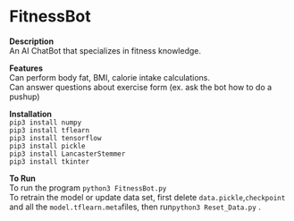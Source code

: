 # FitnessBot

**Description**\
An AI ChatBot that specializes in fitness knowledge.

**Features**\
Can perform body fat, BMI, calorie intake calculations.\
Can answer questions about exercise form (ex. ask the bot how to do a pushup)

**Installation**\
`pip3 install numpy`\
`pip3 install tflearn`\
`pip3 install tensorflow`\
`pip3 install pickle`\
`pip3 install LancasterStemmer`\
`pip3 install tkinter`

**To Run**\
To run the program `python3 FitnessBot.py`\
To retrain the model or update data set, first delete `data.pickle`,`checkpoint` and all the `model.tflearn.meta`files, then run`python3 Reset_Data.py` 
.


